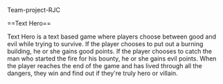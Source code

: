 Team-project-RJC

==Text Hero==

Text Hero is a text based game where players choose between good and evil while trying to survive. 
If the player chooses to put out a burning building, he or she gains good points. 
If the player chooses to catch the man who started the fire for his bounty,
he or she gains evil points. When the player reaches the end of the game and has lived through all the dangers, 
they win and find out if they're truly hero or villain.
